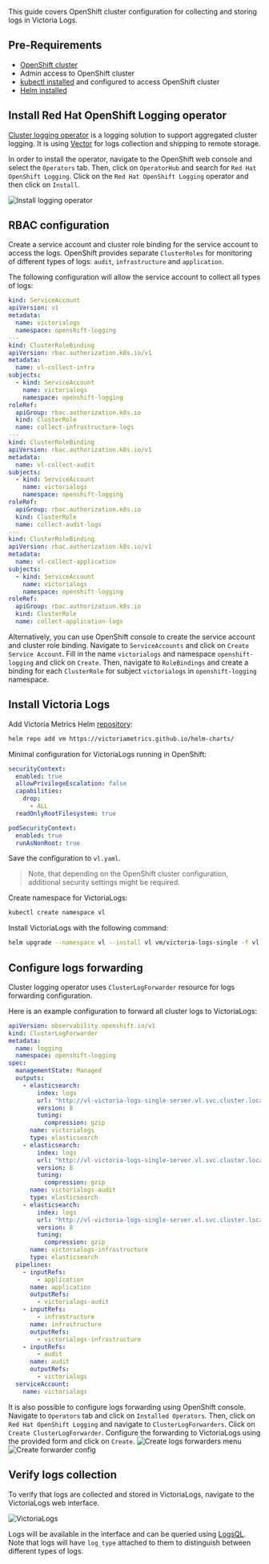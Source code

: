This guide covers OpenShift cluster configuration for collecting and storing logs in Victoria Logs.

## Pre-Requirements

* [OpenShift cluster](https://www.redhat.com/en/technologies/cloud-computing/openshift)
* Admin access to OpenShift cluster
* [kubectl installed](https://kubernetes.io/docs/tasks/tools/install-kubectl) and configured to access OpenShift cluster
* [Helm installed](https://helm.sh/docs/intro/install)

## Install Red Hat OpenShift Logging operator 

[Cluster logging operator](https://github.com/openshift/cluster-logging-operator) is a logging solution to support aggregated cluster logging. It is using [Vector](https://vector.dev/) for logs collection and shipping to remote storage.

In order to install the operator, navigate to the OpenShift web console and select the `Operators` tab. Then, click on `OperatorHub` and search for `Red Hat OpenShift Logging`. Click on the `Red Hat OpenShift Logging` operator and then click on `Install`.

![Install logging operator](install-oc-logging-operator.webp)


## RBAC configuration

Create a service account and cluster role binding for the service account to access the logs. 
OpenShift provides separate `ClusterRoles` for monitoring of different types of logs: `audit`, `infrastructure` and `application`. 

The following configuration will allow the service account to collect all types of logs:
```yaml
kind: ServiceAccount
apiVersion: v1
metadata:
  name: victorialogs
  namespace: openshift-logging
---
kind: ClusterRoleBinding
apiVersion: rbac.authorization.k8s.io/v1
metadata:
  name: vl-collect-infra
subjects:
  - kind: ServiceAccount
    name: victorialogs
    namespace: openshift-logging
roleRef:
  apiGroup: rbac.authorization.k8s.io
  kind: ClusterRole
  name: collect-infrastructure-logs
---
kind: ClusterRoleBinding
apiVersion: rbac.authorization.k8s.io/v1
metadata:
  name: vl-collect-audit
subjects:
  - kind: ServiceAccount
    name: victorialogs
    namespace: openshift-logging
roleRef:
  apiGroup: rbac.authorization.k8s.io
  kind: ClusterRole
  name: collect-audit-logs
---
kind: ClusterRoleBinding
apiVersion: rbac.authorization.k8s.io/v1
metadata:
  name: vl-collect-application
subjects:
  - kind: ServiceAccount
    name: victorialogs
    namespace: openshift-logging
roleRef:
  apiGroup: rbac.authorization.k8s.io
  kind: ClusterRole
  name: collect-application-logs
```

Alternatively, you can use OpenShift console to create the service account and cluster role binding. 
Navigate to `ServiceAccounts` and click on `Create Service Account`. Fill in the name `victorialogs` and namespace `openshift-logging` and click on `Create`. 
Then, navigate to `RoleBindings` and create a binding for each `ClusterRole` for subject `victorialogs` in `openshift-logging` namespace.


## Install Victoria Logs

Add Victoria Metrics Helm [repository](https://github.com/VictoriaMetrics/helm-charts):
```bash
helm repo add vm https://victoriametrics.github.io/helm-charts/
```

Minimal configuration for VictoriaLogs running in OpenShift:
```yaml
securityContext:
  enabled: true
  allowPrivilegeEscalation: false
  capabilities:
    drop:
      - ALL
  readOnlyRootFilesystem: true

podSecurityContext:
  enabled: true
  runAsNonRoot: true
```
Save the configuration to `vl.yaml`.

> Note, that depending on the OpenShift cluster configuration, additional security settings might be required.

Create namespace for VictoriaLogs:
```bash
kubectl create namespace vl
```

Install VictoriaLogs with the following command:
```bash
helm upgrade --namespace vl --install vl vm/victoria-logs-single -f vl.yaml
```

## Configure logs forwarding

Cluster logging operator uses `ClusterLogForwarder` resource for logs forwarding configuration.

Here is an example configuration to forward all cluster logs to VictoriaLogs:
```yaml
apiVersion: observability.openshift.io/v1
kind: ClusterLogForwarder
metadata:
  name: logging
  namespace: openshift-logging
spec:
  managementState: Managed
  outputs:
    - elasticsearch:
        index: logs
        url: "http://vl-victoria-logs-single-server.vl.svc.cluster.local:9428/insert/elasticsearch/_bulk?_stream_fields=log_type,hostname,stream,kubernetes.pod_name,kubernetes.container_name,kubernetes.pod_namespace&_time_field=@timestamp&_msg_field=message,msg,_msg,log.msg,log.message,log&fake_field=1"
        version: 8
        tuning:
          compression: gzip
      name: victorialogs
      type: elasticsearch
    - elasticsearch:
        index: logs
        url: "http://vl-victoria-logs-single-server.vl.svc.cluster.local:9428/insert/elasticsearch/_bulk?_stream_fields=log_type,hostname,annotations.authorization.k8s.io/decision,hostname,verb&_time_field=@timestamp&_msg_field=annotations.authorization.k8s.io/reason&fake_field=1"
        version: 8
        tuning:
          compression: gzip
      name: victorialogs-audit
      type: elasticsearch
    - elasticsearch:
        index: logs
        url: "http://vl-victoria-logs-single-server.vl.svc.cluster.local:9428/insert/elasticsearch/_bulk?_stream_fields=log_type,hostname,tag,systemd.t.EXE,level&_time_field=@timestamp&_msg_field=message,msg,_msg,log.msg,log.message,log&fake_field=1"
        version: 8
        tuning:
          compression: gzip
      name: victorialogs-infrastructure
      type: elasticsearch
  pipelines:
    - inputRefs:
        - application
      name: application
      outputRefs:
        - victorialogs-audit
    - inputRefs:
        - infrastructure
      name: infrastructure
      outputRefs:
        - victorialogs-infrastructure
    - inputRefs:
        - audit
      name: audit
      outputRefs:
        - victorialogs
  serviceAccount:
    name: victorialogs
```

It is also possible to configure logs forwarding using OpenShift console. Navigate to `Operators` tab and click on `Installed Operators`. Then, click on `Red Hat OpenShift Logging` and navigate to `ClusterLogForwarders`. Click on `Create ClusterLogForwarder`. 
Configure the forwarding to VictoriaLogs using the provided form and click on `Create`.
![Create logs forwarders menu](create-cluster-logs-forwarder.webp)
![Create forwarder config](create-cluster-logs-forwarder-2.webp)

## Verify logs collection

To verify that logs are collected and stored in VictoriaLogs, navigate to the VictoriaLogs web interface.

![VictoriaLogs](openshift-logs.webp)

Logs will be available in the interface and can be queried using [LogsQL](https://docs.victoriametrics.com/victorialogs/logsql/).
Note that logs will have `log_type` attached to them to distinguish between different types of logs.
